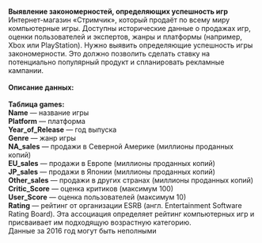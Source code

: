 <b>Выявление закономерностей, определяющих успешность игр</b><br/>
Интернет-магазин «Стримчик», который продаёт по всему миру компьютерные игры. Доступны исторические данные о продажах игр, оценки пользователей и экспертов, жанры и платформы (например, Xbox или PlayStation). Нужно выявить определяющие успешность игры закономерности. Это должно позволить сделать ставку на потенциально популярный продукт и спланировать рекламные кампании. <br/><br/>
<b>Описание данных:</b><br/><br/>
<b>Таблица games:</b><br/>
<b>Name</b> — название игры<br/>
<b>Platform</b> — платформа<br/>
<b>Year_of_Release</b> — год выпуска<br/>
<b>Genre</b> — жанр игры<br/>
<b>NA_sales</b> — продажи в Северной Америке (миллионы проданных копий)<br/>
<b>EU_sales</b> — продажи в Европе (миллионы проданных копий)<br/>
<b>JP_sales</b> — продажи в Японии (миллионы проданных копий)<br/>
<b>Other_sales</b> — продажи в других странах (миллионы проданных копий)<br/>
<b>Critic_Score</b> — оценка критиков (максимум 100)<br/>
<b>User_Score</b> — оценка пользователей (максимум 10)<br/>
<b>Rating</b> — рейтинг от организации ESRB (англ. Entertainment Software Rating Board). Эта ассоциация определяет рейтинг компьютерных игр и присваивает им подходящую возрастную категорию.<br/>
Данные за 2016 год могут быть неполными
